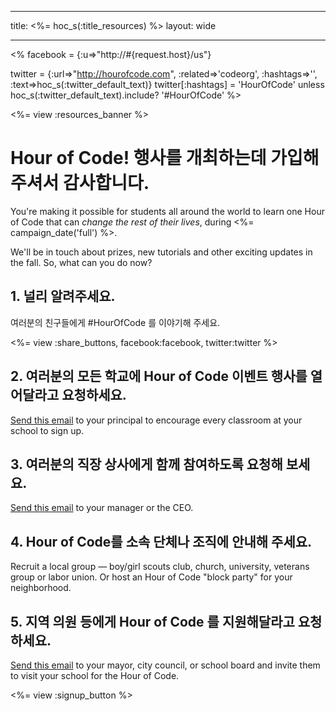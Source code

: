 * * *

title: <%= hoc_s(:title_resources) %> layout: wide

* * *

<% facebook = {:u=>"http://#{request.host}/us"}

twitter = {:url=>"http://hourofcode.com", :related=>'codeorg', :hashtags=>'', :text=>hoc_s(:twitter_default_text)} twitter[:hashtags] = 'HourOfCode' unless hoc_s(:twitter_default_text).include? '#HourOfCode' %>

<%= view :resources_banner %>

# Hour of Code! 행사를 개최하는데 가입해 주셔서 감사합니다.

You're making it possible for students all around the world to learn one Hour of Code that can *change the rest of their lives*, during <%= campaign_date('full') %>.

We'll be in touch about prizes, new tutorials and other exciting updates in the fall. So, what can you do now?

## 1. 널리 알려주세요.

여러분의 친구들에게 #HourOfCode 를 이야기해 주세요.

<%= view :share_buttons, facebook:facebook, twitter:twitter %>

## 2. 여러분의 모든 학교에 Hour of Code 이벤트 행사를 열어달라고 요청하세요.

[Send this email](<%= resolve_url('/resources#email') %>) to your principal to encourage every classroom at your school to sign up.

## 3. 여러분의 직장 상사에게 함께 참여하도록 요청해 보세요.

[Send this email](<%= resolve_url('/resources#email') %>) to your manager or the CEO.

## 4. Hour of Code를 소속 단체나 조직에 안내해 주세요.

Recruit a local group — boy/girl scouts club, church, university, veterans group or labor union. Or host an Hour of Code "block party" for your neighborhood.

## 5. 지역 의원 등에게 Hour of Code 를 지원해달라고 요청하세요.

[Send this email](<%= resolve_url('/resources#politicians') %>) to your mayor, city council, or school board and invite them to visit your school for the Hour of Code.

<%= view :signup_button %>